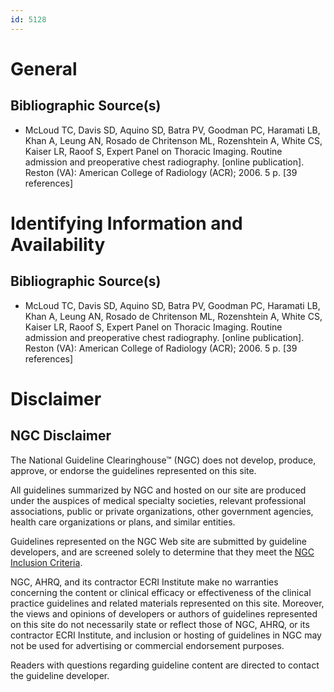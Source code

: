```yaml
---
id: 5128
---
```


# General

## Bibliographic Source(s)

- McLoud TC, Davis SD, Aquino SD, Batra PV, Goodman PC, Haramati LB, Khan A, Leung AN, Rosado de Chritenson ML, Rozenshtein A, White CS, Kaiser LR, Raoof S, Expert Panel on Thoracic Imaging. Routine admission and preoperative chest radiography. [online publication]. Reston (VA): American College of Radiology (ACR); 2006. 5 p. [39 references]

# Identifying Information and Availability

## Bibliographic Source(s)

- McLoud TC, Davis SD, Aquino SD, Batra PV, Goodman PC, Haramati LB, Khan A, Leung AN, Rosado de Chritenson ML, Rozenshtein A, White CS, Kaiser LR, Raoof S, Expert Panel on Thoracic Imaging. Routine admission and preoperative chest radiography. [online publication]. Reston (VA): American College of Radiology (ACR); 2006. 5 p. [39 references]

# Disclaimer

## NGC Disclaimer

The National Guideline Clearinghouse™ (NGC) does not develop, produce, approve, or endorse the guidelines represented on this site.

All guidelines summarized by NGC and hosted on our site are produced under the auspices of medical specialty societies, relevant professional associations, public or private organizations, other government agencies, health care organizations or plans, and similar entities.

Guidelines represented on the NGC Web site are submitted by guideline developers, and are screened solely to determine that they meet the [NGC Inclusion Criteria](/help-and-about/summaries/inclusion-criteria).

NGC, AHRQ, and its contractor ECRI Institute make no warranties concerning the content or clinical efficacy or effectiveness of the clinical practice guidelines and related materials represented on this site. Moreover, the views and opinions of developers or authors of guidelines represented on this site do not necessarily state or reflect those of NGC, AHRQ, or its contractor ECRI Institute, and inclusion or hosting of guidelines in NGC may not be used for advertising or commercial endorsement purposes.

Readers with questions regarding guideline content are directed to contact the guideline developer.

